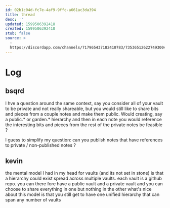```yaml
---
id: 02b1c04d-fc7e-4af9-9ffc-a661ac3da394
title: thread
desc: ''
updated: 1599506392418
created: 1599506392418
stub: false
source: >
  -
  https://discordapp.com/channels/717965437182410783/735365126227493004/752607009068810340
---
```


# Log

## bsqrd
I hve a question around the same context, say you consider all of your vault to be private and not really shareable, but you would still like to share bits and pieces from a couple notes and make them public. Would creating, say a public.* or garden.* hierarchy and then in each note you would reference the interesting bits and pieces from the rest of the private notes be feasible ?

I guess to simplify my question: can you publish notes that have references to private / non-published notes ?


## kevin

the mental model I had in my head for vaults (and its not set in stone) is that a hierarchy could exist spread across multiple vaults. each vault is a github repo. you can there fore have a public vault and a private vault and you can choose to share everything in one but nothing in the other
what's nice about this model is that you still get to have one unified hierarchy that can span any number of vaults
